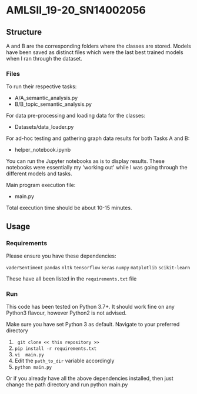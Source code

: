 # AMLSII_19-20_SN14002056

## Structure

A and B are the corresponding folders where the classes are stored.
Models have been saved as distinct files which were the last best trained models when I ran through the dataset.

### Files

To run their respective tasks:
* A/A_semantic_analysis.py
* B/B_topic_semantic_analysis.py

For data pre-processing and loading data for the classes:
* Datasets/data_loader.py

For ad-hoc testing and gathering graph data results for both Tasks A and B:
* helper_notebook.ipynb

You can run the Jupyter notebooks as is to display results. These notebooks were essentially my 'working out' while I was going through the different models and tasks.

Main program execution file:
* main.py
    
Total execution time should be about 10-15 minutes.

## Usage

### Requirements

Please ensure you have these dependencies:

``vaderSentiment``
``pandas``
``nltk``
``tensorflow``
``keras``
``numpy``
``matplotlib``
``scikit-learn``

These have all been listed in the `requirements.txt` file

### Run

This code has been tested on Python 3.7+. It should work fine on any Python3 flavour, however Python2 is not advised.

Make sure you have set Python 3 as default.
Navigate to your preferred directory

1. ` git clone << this repository >>`
2. `pip install -r requirements.txt`
3. `vi  main.py` 
4. Edit the `path_to_dir` variable accordingly
5. `python main.py`

Or if you already have all the above dependencies installed, then just change the path directory  and run python main.py


